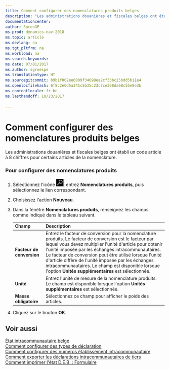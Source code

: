 ```yaml
---
title: Comment configurer des nomenclatures produits belges
description: "Les administrations douanières et fiscales belges ont établi un code article à 8 chiffres pour certains articles de la nomenclature."
documentationcenter: 
author: SorenGP
ms.prod: dynamics-nav-2018
ms.topic: article
ms.devlang: na
ms.tgt_pltfrm: na
ms.workload: na
ms.search.keywords: 
ms.date: 07/01/2017
ms.author: sgroespe
ms.translationtype: HT
ms.sourcegitcommit: b9b1f062ee6009f34698ea2cf33bc25bdd5b11e4
ms.openlocfilehash: 6f8c2e6d5a341c5b35c23c7ce368da68c55e8e3b
ms.contentlocale: fr-be
ms.lasthandoff: 10/23/2017

---
```

# <a name="how-to-set-up-belgian-tariff-numbers"></a>Comment configurer des nomenclatures produits belges
Les administrations douanières et fiscales belges ont établi un code article à 8 chiffres pour certains articles de la nomenclature.  

### <a name="to-set-up-tariff-numbers"></a>Pour configurer des nomenclatures produits  

1.  Sélectionnez l'icône ![Rechercher une page ou un état](../../media/ui-search/search_small.png "icône Rechercher une page ou un état"), entrez **Nomenclatures produits**, puis sélectionnez le lien correspondant.  
2.  Choisissez l'action **Nouveau**.  
3.  Dans la fenêtre **Nomenclatures produits**, renseignez les champs comme indiqué dans le tableau suivant.  

    |Champ|Description|  
    |---------------------------------|---------------------------------------|  
    |**Facteur de conversion**|Entrez le facteur de conversion pour la nomenclature produits. Le facteur de conversion est le facteur par lequel vous devez multiplier l'unité d'article pour obtenir l'unité imposée par les échanges intracommunautaires. Le facteur de conversion peut être utilisé lorsque l'unité d'article diffère de l'unité imposée par les échanges intracommunautaires. Le champ est disponible lorsque l'option **Unités supplémentaires** est sélectionnée.|  
    |**Unité**|Entrez l'unité de mesure de la nomenclature produits. Le champ est disponible lorsque l'option **Unités supplémentaires** est sélectionnée.|  
    |**Masse obligatoire**|Sélectionnez ce champ pour afficher le poids des articles.|  

4.  Cliquez sur le bouton **OK**.  
  
## <a name="see-also"></a>Voir aussi  
 [État intracommunautaire belge](belgian-intrastat-reporting.md)   
 [Comment configurer des types de déclaration](how-to-set-up-declaration-types.md)   
 [Comment configurer des numéros établissement intracommunautaire](how-to-set-up-intrastat-establishment-numbers.md)   
 [Comment exporter les déclarations intracommunautaires de tiers](how-to-export-intrastat-third-party-declararations.md)   
 [Comment imprimer l'état D.E.B. : Formulaire](how-to-print-the-intrastat-form-report.md)

